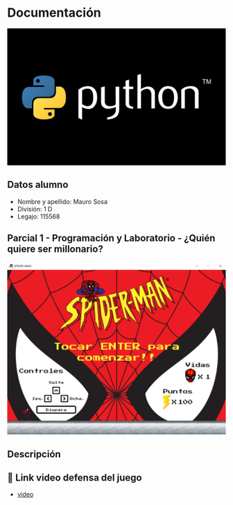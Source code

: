# Documentación

![Python](./imagenes/python.jpg)

## Datos alumno

- Nombre y apellido: Mauro Sosa
- División: 1 D
- Legajo: 115568

## Parcial 1 - Programación y Laboratorio - ¿Quién quiere ser millonario?

![Python](./imagenes/juego.png)

## Descripción

## :robot: Link video defensa del juego

- [video]()
